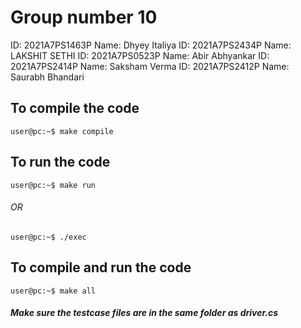 # Group number 10

ID: 2021A7PS1463P Name: Dhyey Italiya
ID: 2021A7PS2434P Name: LAKSHIT SETHI
ID: 2021A7PS0523P Name: Abir Abhyankar
ID: 2021A7PS2414P Name: Saksham Verma
ID: 2021A7PS2412P Name: Saurabh Bhandari

## To compile the code

```console
user@pc:~$ make compile
```

## To run the code

```console
user@pc:~$ make run
```

###### OR

```console
user@pc:~$ ./exec
```

## To compile and run the code

```console
user@pc:~$ make all
```

##### Make sure the testcase files are in the same folder as driver.cs
